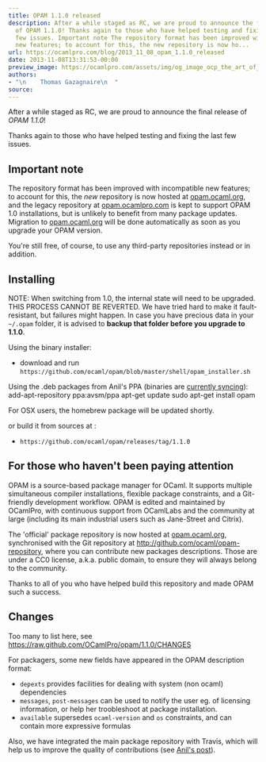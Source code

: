 ```yaml
---
title: OPAM 1.1.0 released
description: After a while staged as RC, we are proud to announce the final release
  of OPAM 1.1.0! Thanks again to those who have helped testing and fixing the last
  few issues. Important note The repository format has been improved with incompatible
  new features; to account for this, the new repository is now ho...
url: https://ocamlpro.com/blog/2013_11_08_opam_1.1.0_released
date: 2013-11-08T13:31:53-00:00
preview_image: https://ocamlpro.com/assets/img/og_image_ocp_the_art_of_prog.png
authors:
- "\n    Thomas Gazagnaire\n  "
source:
---
```


<p>After a while staged as RC, we are proud to announce the final release of
<em>OPAM 1.1.0</em>!</p>
<p>Thanks again to those who have helped testing and fixing the last few issues.</p>
<h2>Important note</h2>
<p>The repository format has been improved with incompatible new features; to
account for this, the <em>new</em> repository is now hosted at <a href="https://opam.ocaml.org">opam.ocaml.org</a>,
and the legacy repository at <a href="https://opam.ocamlpro.com">opam.ocamlpro.com</a> is kept to support OPAM
1.0 installations, but is unlikely to benefit from many package updates.
Migration to <a href="https://opam.ocaml.org">opam.ocaml.org</a> will be done automatically as soon as you
upgrade your OPAM version.</p>
<p>You're still free, of course, to use any third-party repositories instead or
in addition.</p>
<h2>Installing</h2>
<p>NOTE: When switching from 1.0, the internal state will need to be upgraded.
THIS PROCESS CANNOT BE REVERTED. We have tried hard to make it fault-
resistant, but failures might happen. In case you have precious data in your
<code>~/.opam</code> folder, it is advised to <strong>backup that folder before you upgrade
to 1.1.0</strong>.</p>
<p>Using the binary installer:</p>
<ul>
<li>download and run <code>https://github.com/ocaml/opam/blob/master/shell/opam_installer.sh</code>
</li>
</ul>
<p>Using the .deb packages from Anil's PPA (binaries are <a href="https://launchpad.net/~avsm/+archive/ppa/+builds?build_state=pending">currently syncing</a>):
add-apt-repository ppa:avsm/ppa
apt-get update
sudo apt-get install opam</p>
<p>For OSX users, the homebrew package will be updated shortly.</p>
<p>or build it from sources at :</p>
<ul>
<li><code>https://github.com/ocaml/opam/releases/tag/1.1.0</code>
</li>
</ul>
<h2>For those who haven't been paying attention</h2>
<p>OPAM is a source-based package manager for OCaml. It supports multiple
simultaneous compiler installations, flexible package constraints, and
a Git-friendly development workflow. OPAM is edited and
maintained by OCamlPro, with continuous support from OCamlLabs and the
community at large (including its main industrial users such as
Jane-Street and Citrix).</p>
<p>The 'official' package repository is now hosted at <a href="https://opam.ocaml.org">opam.ocaml.org</a>,
synchronised with the Git repository at
<a href="https://github.com/ocaml/opam-repository">http://github.com/ocaml/opam-repository</a>, where you can contribute
new packages descriptions. Those are under a CC0 license, a.k.a. public
domain, to ensure they will always belong to the community.</p>
<p>Thanks to all of you who have helped build this repository and made OPAM
such a success.</p>
<h2>Changes</h2>
<p>Too many to list here, see
<a href="https://raw.github.com/OCamlPro/opam/1.1.0/CHANGES">https://raw.github.com/OCamlPro/opam/1.1.0/CHANGES</a></p>
<p>For packagers, some new fields have appeared in the OPAM description format:</p>
<ul>
<li><code>depexts</code> provides facilities for dealing with system (non ocaml) dependencies
</li>
<li><code>messages</code>, <code>post-messages</code> can be used to notify the user eg. of licensing information,
or help her  troobleshoot at package installation.
</li>
<li><code>available</code> supersedes <code>ocaml-version</code> and <code>os</code> constraints, and can contain
more expressive formulas
</li>
</ul>
<p>Also, we have integrated the main package repository with Travis, which will
help us to improve the quality of contributions (see <a href="https://anil.recoil.org/2013/09/30/travis-and-ocaml.html">Anil's post</a>).</p>

